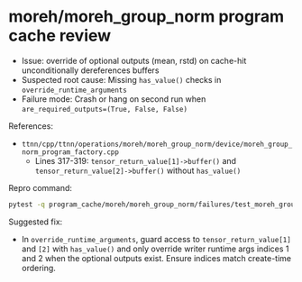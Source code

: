 # moreh/moreh_group_norm program cache review

- Issue: override of optional outputs (mean, rstd) on cache-hit unconditionally dereferences buffers
- Suspected root cause: Missing `has_value()` checks in `override_runtime_arguments`
- Failure mode: Crash or hang on second run when `are_required_outputs=(True, False, False)`

References:
- `ttnn/cpp/ttnn/operations/moreh/moreh_group_norm/device/moreh_group_norm_program_factory.cpp`
  - Lines 317-319: `tensor_return_value[1]->buffer()` and `tensor_return_value[2]->buffer()` without `has_value()`

Repro command:
```bash
pytest -q program_cache/moreh/moreh_group_norm/failures/test_moreh_group_norm_cachehit_optional_outputs_override.py::test_moreh_group_norm_program_cache_optional_outputs_override -s --disable-warnings
```

Suggested fix:
- In `override_runtime_arguments`, guard access to `tensor_return_value[1]` and `[2]` with `has_value()` and only override writer runtime args indices 1 and 2 when the optional outputs exist. Ensure indices match create-time ordering.
